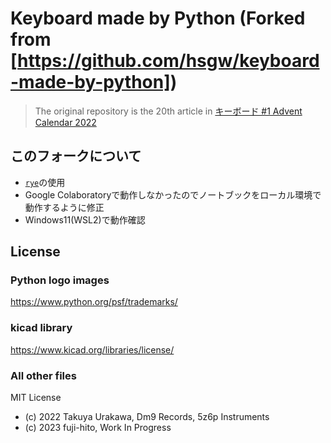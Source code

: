 # Keyboard made by Python (Forked from [https://github.com/hsgw/keyboard-made-by-python])

> The original repository is the 20th article in [キーボード #1 Advent Calendar 2022](https://adventar.org/calendars/7529)

## このフォークについて

* [`rye`](https://github.com/mitsuhiko/rye)の使用
* Google Colaboratoryで動作しなかったのでノートブックをローカル環境で動作するように修正
* Windows11(WSL2)で動作確認

## License
### Python logo images
https://www.python.org/psf/trademarks/

### kicad library
https://www.kicad.org/libraries/license/

### All other files
MIT License  
* (c) 2022 Takuya Urakawa, Dm9 Records, 5z6p Instruments
* (c) 2023 fuji-hito, Work In Progress
